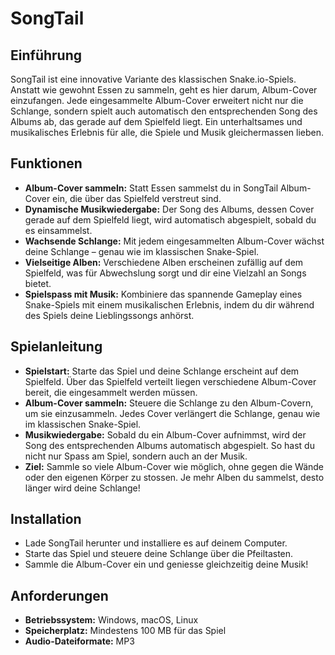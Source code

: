 <!--Project Name-->
<h1>SongTail</h1>

<!--Einführung-->
<h2>Einführung</h2>
<p>SongTail ist eine innovative Variante des klassischen Snake.io-Spiels. Anstatt wie gewohnt Essen zu sammeln, geht es hier darum, Album-Cover einzufangen. Jede eingesammelte Album-Cover erweitert nicht nur die Schlange, sondern spielt auch automatisch den entsprechenden Song des Albums ab, das gerade auf dem Spielfeld liegt. Ein unterhaltsames und musikalisches Erlebnis für alle, die Spiele und Musik gleichermassen lieben.</p>

<!--Funktionen-->
<h2>Funktionen</h2>
<ul>
  <li><b>Album-Cover sammeln:</b> Statt Essen sammelst du in SongTail Album-Cover ein, die über das Spielfeld verstreut sind.</li>
  <li><b>Dynamische Musikwiedergabe:</b> Der Song des Albums, dessen Cover gerade auf dem Spielfeld liegt, wird automatisch abgespielt, sobald du es einsammelst.</li>
  <li><b>Wachsende Schlange:</b> Mit jedem eingesammelten Album-Cover wächst deine Schlange – genau wie im klassischen Snake-Spiel.</li>
  <li><b>Vielseitige Alben:</b> Verschiedene Alben erscheinen zufällig auf dem Spielfeld, was für Abwechslung sorgt und dir eine Vielzahl an Songs bietet.</li>
  <li><b>Spielspass mit Musik:</b> Kombiniere das spannende Gameplay eines Snake-Spiels mit einem musikalischen Erlebnis, indem du dir während des Spiels deine Lieblingssongs anhörst.</li>
</ul>

<!--Spielanleitung-->
<h2>Spielanleitung</h2>
<ul>
  <li><b>Spielstart:</b> Starte das Spiel und deine Schlange erscheint auf dem Spielfeld. Über das Spielfeld verteilt liegen verschiedene Album-Cover bereit, die eingesammelt werden müssen.</li>
  <li><b>Album-Cover sammeln:</b> Steuere die Schlange zu den Album-Covern, um sie einzusammeln. Jedes Cover verlängert die Schlange, genau wie im klassischen Snake-Spiel.</li>
  <li><b>Musikwiedergabe:</b> Sobald du ein Album-Cover aufnimmst, wird der Song des entsprechenden Albums automatisch abgespielt. So hast du nicht nur Spass am Spiel, sondern auch an der Musik.</li>
  <li><b>Ziel:</b> Sammle so viele Album-Cover wie möglich, ohne gegen die Wände oder den eigenen Körper zu stossen. Je mehr Alben du sammelst, desto länger wird deine Schlange!</li>
</ul>

<!--Installation-->
<h2>Installation</h2>
<ul>
  <li>Lade SongTail herunter und installiere es auf deinem Computer.</li>
  <li>Starte das Spiel und steuere deine Schlange über die Pfeiltasten.</li>
  <li>Sammle die Album-Cover ein und geniesse gleichzeitig deine Musik!</li>
</ul>

<!--Anforderungen-->
<h2>Anforderungen</h2>
<ul>
  <li><b>Betriebssystem:</b> Windows, macOS, Linux</li>
  <li><b>Speicherplatz:</b> Mindestens 100 MB für das Spiel</li>
  <li><b>Audio-Dateiformate:</b> MP3</li>
</ul>

